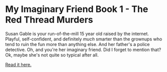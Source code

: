 # My Imaginary Friend Book 1 - The Red Thread Murders

Susan Gable is your run-of-the-mill 15 year old raised by the internet.
Playful, self-confident, and definitely _much_ smarter than the grownups who tend
to ruin the fun more than anything else. And her father's a police detective. Oh, and you're her imaginary friend.
Did I forget to mention that? Ok, maybe she's not quite so typical after all.

[Read it here.](http://jceipek.com/MyImaginaryFriend/)
